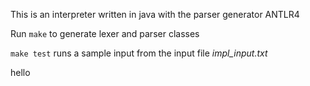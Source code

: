 This is an interpreter written in java with the parser generator ANTLR4

Run `make` to generate lexer and parser classes

`make test` runs a sample input from the input file _impl_input.txt_

hello
